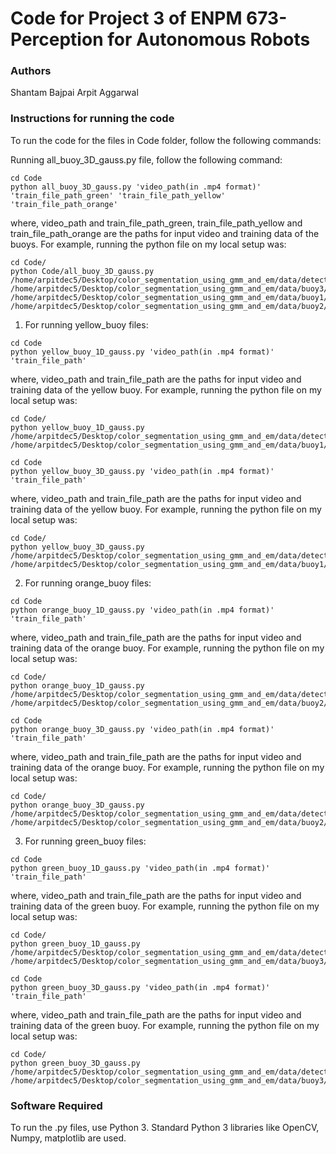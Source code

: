 # Code for Project 3 of ENPM 673-Perception for Autonomous Robots


### Authors
Shantam Bajpai
Arpit Aggarwal


### Instructions for running the code
To run the code for the files in Code folder, follow the following commands:


Running all_buoy_3D_gauss.py file, follow the following command:

```
cd Code
python all_buoy_3D_gauss.py 'video_path(in .mp4 format)' 'train_file_path_green' 'train_file_path_yellow' 'train_file_path_orange'
```
where, video_path and train_file_path_green, train_file_path_yellow and train_file_path_orange are the paths for input video and training data of the buoys. For example, running the python file on my local setup was:

```
cd Code/
python Code/all_buoy_3D_gauss.py /home/arpitdec5/Desktop/color_segmentation_using_gmm_and_em/data/detectbuoy.avi /home/arpitdec5/Desktop/color_segmentation_using_gmm_and_em/data/buoy3/train /home/arpitdec5/Desktop/color_segmentation_using_gmm_and_em/data/buoy1/train /home/arpitdec5/Desktop/color_segmentation_using_gmm_and_em/data/buoy2/train
```


1. For running yellow_buoy files:
```
cd Code
python yellow_buoy_1D_gauss.py 'video_path(in .mp4 format)' 'train_file_path'
```
where, video_path and train_file_path are the paths for input video and training data of the yellow buoy. For example, running the python file on my local setup was:

```
cd Code/
python yellow_buoy_1D_gauss.py /home/arpitdec5/Desktop/color_segmentation_using_gmm_and_em/data/detectbuoy.avi /home/arpitdec5/Desktop/color_segmentation_using_gmm_and_em/data/buoy1/train
```


```
cd Code
python yellow_buoy_3D_gauss.py 'video_path(in .mp4 format)' 'train_file_path'
```
where, video_path and train_file_path are the paths for input video and training data of the yellow buoy. For example, running the python file on my local setup was:

```
cd Code/
python yellow_buoy_3D_gauss.py /home/arpitdec5/Desktop/color_segmentation_using_gmm_and_em/data/detectbuoy.avi /home/arpitdec5/Desktop/color_segmentation_using_gmm_and_em/data/buoy1/train
```


2. For running orange_buoy files:
```
cd Code
python orange_buoy_1D_gauss.py 'video_path(in .mp4 format)' 'train_file_path'
```
where, video_path and train_file_path are the paths for input video and training data of the orange buoy. For example, running the python file on my local setup was:

```
cd Code/
python orange_buoy_1D_gauss.py /home/arpitdec5/Desktop/color_segmentation_using_gmm_and_em/data/detectbuoy.avi /home/arpitdec5/Desktop/color_segmentation_using_gmm_and_em/data/buoy2/train
```


```
cd Code
python orange_buoy_3D_gauss.py 'video_path(in .mp4 format)' 'train_file_path'
```
where, video_path and train_file_path are the paths for input video and training data of the orange buoy. For example, running the python file on my local setup was:

```
cd Code/
python orange_buoy_3D_gauss.py /home/arpitdec5/Desktop/color_segmentation_using_gmm_and_em/data/detectbuoy.avi /home/arpitdec5/Desktop/color_segmentation_using_gmm_and_em/data/buoy2/train
```


3. For running green_buoy files:
```
cd Code
python green_buoy_1D_gauss.py 'video_path(in .mp4 format)' 'train_file_path'
```
where, video_path and train_file_path are the paths for input video and training data of the green buoy. For example, running the python file on my local setup was:

```
cd Code/
python green_buoy_1D_gauss.py /home/arpitdec5/Desktop/color_segmentation_using_gmm_and_em/data/detectbuoy.avi /home/arpitdec5/Desktop/color_segmentation_using_gmm_and_em/data/buoy3/train
```


```
cd Code
python green_buoy_3D_gauss.py 'video_path(in .mp4 format)' 'train_file_path'
```
where, video_path and train_file_path are the paths for input video and training data of the green buoy. For example, running the python file on my local setup was:

```
cd Code/
python green_buoy_3D_gauss.py /home/arpitdec5/Desktop/color_segmentation_using_gmm_and_em/data/detectbuoy.avi /home/arpitdec5/Desktop/color_segmentation_using_gmm_and_em/data/buoy3/train
```


### Software Required
To run the .py files, use Python 3. Standard Python 3 libraries like OpenCV, Numpy, matplotlib are used.
